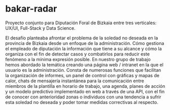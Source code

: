 # bakar-radar
Proyecto conjunto para Diputación Foral de Bizkaia entre tres verticales: UX/UI, Full-Stack y Data Science.

El desafío planteaba afrontar el problema de la soledad no deseada en la provincia de Bizkaia desde un enfoque de la administración. Cómo gestiona el empleado de diputación la información que tiene a su alcance y cómo la organiza con el fin de detectar casos y combatirlos para reducir este fenómeno a la mínima expresión posible. 
En nuestro grupo de trabajo hemos abordado la temática creando una página web / intranet en la que el usuario es la administración. Consta de numerosas funciones que facilitan la organización de informes, un panel de control con gráficas y mapas de calor, chats de mensajería instantánea para la comunicación entre miembros de la plantilla en horario de trabajo, una agenda, planes de acción y un modelo predictivo implementado en web a través de una API, con el fin de conocer con anterioridad zonas o individuos con una tendencia a sufrir esta soledad no deseada y poder tomar medidas correctivas al respecto. 
